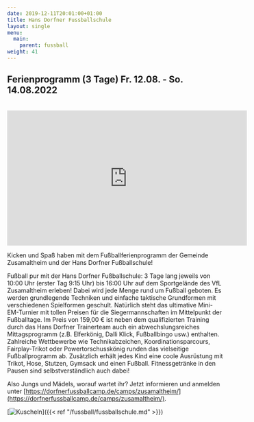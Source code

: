 ```yaml
---
date: 2019-12-11T20:01:00+01:00
title: Hans Dorfner Fussballschule
layout: single
menu:
  main:
    parent: fussball
weight: 41
---
```



## Ferienprogramm (3 Tage) Fr. 12.08. - So. 14.08.2022
<br>
<iframe width="560" height="315" src="https://www.youtube.com/embed/wetdtjVIxOQ" frameborder="0" allow="accelerometer; autoplay; encrypted-media; gyroscope; picture-in-picture" allowfullscreen></iframe>

Kicken und Spaß haben mit dem Fußballferienprogramm der Gemeinde Zusamaltheim und der Hans Dorfner Fußballschule!

Fußball pur mit der Hans Dorfner Fußballschule: 3 Tage lang jeweils von 10:00 Uhr (erster Tag 9:15 Uhr) bis 16:00 Uhr auf dem Sportgelände des VfL Zusamaltheim erleben!
Dabei wird jede Menge rund um Fußball geboten. Es werden grundlegende Techniken und einfache taktische Grundformen mit verschiedenen Spielformen geschult. Natürlich steht das ultimative Mini-EM-Turnier mit tollen Preisen für die Siegermannschaften im Mittelpunkt der Fußballtage. Im Preis von 159,00 € ist neben dem qualifizierten Training durch das Hans Dorfner Trainerteam auch ein abwechslungsreiches Mittagsprogramm (z.B. Elferkönig, Dalli Klick, Fußballbingo usw.) enthalten.
Zahlreiche Wettbewerbe wie Technikabzeichen, Koordinationsparcours, Fairplay-Trikot oder Powertorschusskönig runden das vielseitige Fußballprogramm ab. Zusätzlich erhält jedes Kind eine coole Ausrüstung mit Trikot, Hose, Stutzen, Gymsack und einen Fußball. Fitnessgetränke in den Pausen sind selbstverständlich auch dabei! 

Also Jungs und Mädels, worauf wartet ihr? 
Jetzt informieren und anmelden unter [https://dorfnerfussballcamp.de/camps/zusamaltheim/](https://dorfnerfussballcamp.de/camps/zusamaltheim/).



[![Kuscheln](/images/fussballschule/kuscheln.jpeg)]({{< ref "/fussball/fussballschule.md" >}})

